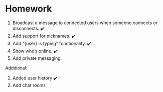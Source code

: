 # Homework

1. Broadcast a message to connected users when someone connects or disconnects. ✔️
2. Add support for nicknames. ✔️
3. Add “{user} is typing” functionality. ✔️
4. Show who’s online. ✔️
5. Add private messaging.


Additional:

1. Added user history ✔️
2. Add chat rooms